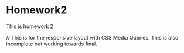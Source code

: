 # Homework2
This is homework 2 


// This is for the responsive layout with CSS Media Queries. This is also incomplete but working towards final.
